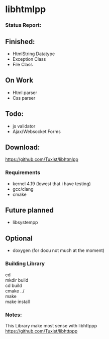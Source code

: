 # libhtmlpp
### Status Report:
## Finished:
- HtmlString Datatype
- Exception Class
- File Class

## On Work
- Html parser
- Css parser

## Todo:
- js validator
- Ajax/Websocket Forms

## Download:
https://github.com/Tuxist/libhtmlpp

### Requirements
- kernel 4.19 (lowest that i have testing)
- gcc/clang
- cmake
## Future planned
- libsystempp

## Optional
- doxygen (for docu not much at the moment)

### Building Library
cd <libpath> <br/>
mkdir build <br/>
cd build <br/>
cmake ../ <br/>
make <br/>
make install <br/>

### Notes:
This Library make most sense with libhttppp
https://github.com/Tuxist/libhttppp

